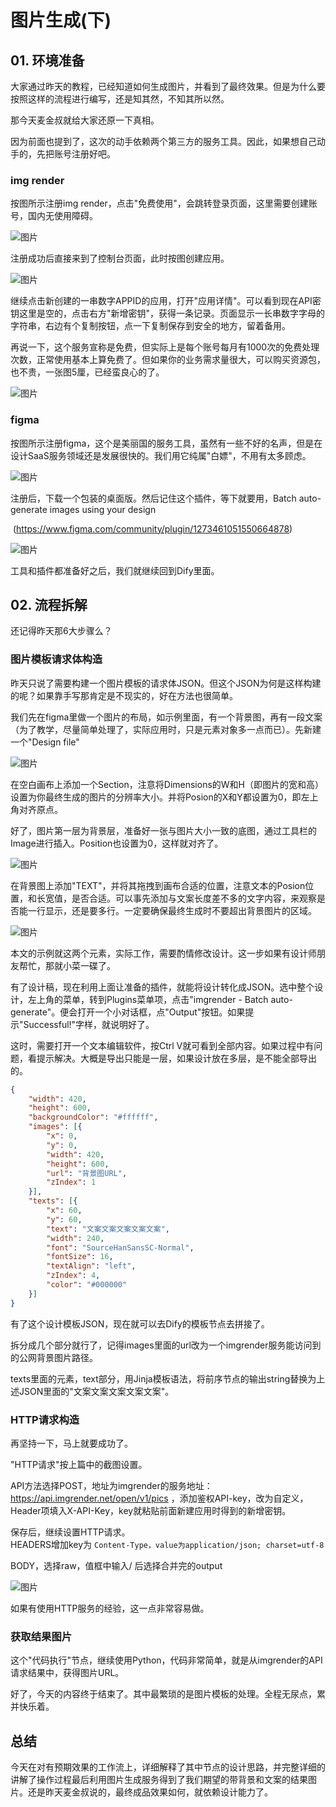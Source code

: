 # 图片生成(下)
## **01.** 环境准备

大家通过昨天的教程，已经知道如何生成图片，并看到了最终效果。但是为什么要按照这样的流程进行编写，还是知其然，不知其所以然。

那今天麦金叔就给大家还原一下真相。

因为前面也提到了，这次的动手依赖两个第三方的服务工具。因此，如果想自己动手的，先把账号注册好吧。

### img render

按图所示注册img render，点击"免费使用"，会跳转登录页面，这里需要创建账号，国内无使用障碍。

![图片](_assets/d2cda722b26bb3f7051316f8b833e965_MD5.webp)

注册成功后直接来到了控制台页面，此时按图创建应用。

![图片](_assets/3dd52a39485d2877eef0fe232d3b1ebf_MD5.webp)

 继续点击新创建的一串数字APPID的应用，打开"应用详情"。可以看到现在API密钥这里是空的，点击右方"新增密钥"，获得一条记录。页面显示一长串数字字母的字符串，右边有个复制按钮，点一下复制保存到安全的地方，留着备用。

再说一下，这个服务宣称是免费，但实际上是每个账号每月有1000次的免费处理次数，正常使用基本上算免费了。但如果你的业务需求量很大，可以购买资源包，也不贵，一张图5厘，已经蛮良心的了。

![图片](_assets/4ad2c6c279438375749d763d6b25abdd_MD5.webp)

### figma

按图所示注册figma，这个是美丽国的服务工具，虽然有一些不好的名声，但是在设计SaaS服务领域还是发展很快的。我们用它纯属"白嫖"，不用有太多顾虑。

![图片](_assets/9df61e572a8c6c6acbde31bc43a0500b_MD5.webp)

注册后，下载一个包装的桌面版。然后记住这个插件，等下就要用，Batch auto-generate images using your design

 (https://www.figma.com/community/plugin/1273461051550664878)

![图片](_assets/fa6d0d7af4733ffbf3b5e3dcc2cd6f95_MD5.webp)

工具和插件都准备好之后，我们就继续回到Dify里面。

## **02.** 流程拆解

还记得昨天那6大步骤么？

### 图片模板请求体构造

昨天只说了需要构建一个图片模板的请求体JSON。但这个JSON为何是这样构建的呢？如果靠手写那肯定是不现实的，好在方法也很简单。

我们先在figma里做一个图片的布局，如示例里面，有一个背景图，再有一段文案（为了教学，尽量简单处理了，实际应用时，只是元素对象多一点而已）。先新建一个"Design file"

![图片](_assets/5ed1f78b67c3afb6f104481468d39667_MD5.webp)

在空白画布上添加一个Section，注意将Dimensions的W和H（即图片的宽和高）设置为你最终生成的图片的分辨率大小。并将Posion的X和Y都设置为0，即左上角对齐原点。

好了，图片第一层为背景层，准备好一张与图片大小一致的底图，通过工具栏的Image进行插入。Position也设置为0，这样就对齐了。

![图片](_assets/36deffcda2c0c6681cd48b9dae77c4b1_MD5.webp)

在背景图上添加"TEXT"，并将其拖拽到画布合适的位置，注意文本的Posion位置，和长宽值，是否合适。可以事先添加与文案长度差不多的文字内容，来观察是否能一行显示，还是要多行。一定要确保最终生成时不要超出背景图片的区域。

![图片](_assets/12cc97fbb4aeee4c73088cbc7cadb6fa_MD5.webp)

本文的示例就这两个元素，实际工作，需要酌情修改设计。这一步如果有设计师朋友帮忙，那就小菜一碟了。

有了设计稿，现在利用上面让准备的插件，就能将设计转化成JSON。选中整个设计，左上角的菜单，转到Plugins菜单项，点击"imgrender - Batch auto-generate"。便会打开一个小对话框，点"Output"按钮。如果提示"Successful!"字样，就说明好了。

这时，需要打开一个文本编辑软件，按Ctrl V就可看到全部内容。如果过程中有问题，看提示解决。大概是导出只能是一层，如果设计放在多层，是不能全部导出的。

```json
{
	"width": 420,
	"height": 600,
	"backgroundColor": "#ffffff",
	"images": [{
		"x": 0,
		"y": 0,
		"width": 420,
		"height": 600,
		"url": "背景图URL",
		"zIndex": 1
	}],
	"texts": [{
		"x": 60,
		"y": 60,
		"text": "文案文案文案文案文案",
		"width": 240,
		"font": "SourceHanSansSC-Normal",
		"fontSize": 16,
		"textAlign": "left",
		"zIndex": 4,
		"color": "#000000"
	}]
}
```

有了这个设计模板JSON，现在就可以去Dify的模板节点去拼接了。

拆分成几个部分就行了，记得images里面的url改为一个imgrender服务能访问到的公网背景图片路径。

texts里面的元素，text部分，用Jinja模板语法，将前序节点的输出string替换为上述JSON里面的"文案文案文案文案文案"。

### HTTP请求构造

再坚持一下，马上就要成功了。

"HTTP请求"按上篇中的截图设置。

API方法选择POST，地址为imgrender的服务地址：https://api.imgrender.net/open/v1/pics ，添加鉴权API-key，改为自定义，Header项填入X-API-Key，key就粘贴前面新建应用时得到的新增密钥。

保存后，继续设置HTTP请求。  
HEADERS增加key为 `Content-Type，value为application/json; charset=utf-8`

BODY，选择raw，值框中输入/ 后选择合并完的output  

![图片](_assets/120db15865218ca41b71ad43f8d0c97c_MD5.webp)

如果有使用HTTP服务的经验，这一点非常容易做。

### 获取结果图片

这个"代码执行"节点，继续使用Python，代码非常简单，就是从imgrender的API请求结果中，获得图片URL。

好了，今天的内容终于结束了。其中最繁琐的是图片模板的处理。全程无尿点，累并快乐着。

## **总结**

今天在对有预期效果的工作流上，详细解释了其中节点的设计思路，并完整详细的讲解了操作过程最后利用图片生成服务得到了我们期望的带背景和文案的结果图片。还是昨天麦金叔说的，最终成品效果如何，就依赖设计能力了。